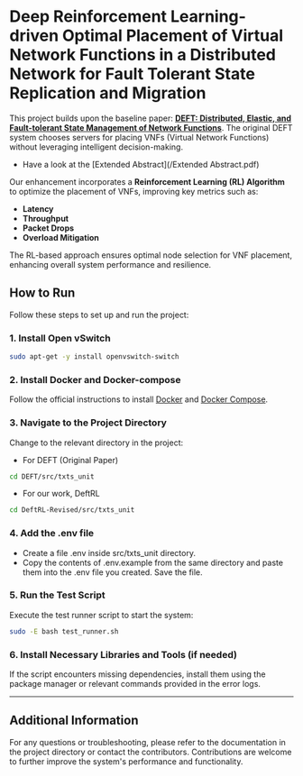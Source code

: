# Deep Reinforcement Learning-driven Optimal Placement of Virtual Network Functions in a Distributed Network for Fault Tolerant State Replication and Migration

This project builds upon the baseline paper: [**DEFT: Distributed, Elastic, and Fault-tolerant State Management of Network Functions**](https://arxiv.org/pdf/2311.18595). The original DEFT system chooses servers for placing VNFs (Virtual Network Functions) without leveraging intelligent decision-making. 

- Have a look at the [Extended Abstract](/Extended Abstract.pdf)

Our enhancement incorporates a **Reinforcement Learning (RL) Algorithm** to optimize the placement of VNFs, improving key metrics such as:

- **Latency**
- **Throughput**
- **Packet Drops**
- **Overload Mitigation**

The RL-based approach ensures optimal node selection for VNF placement, enhancing overall system performance and resilience.

## How to Run

Follow these steps to set up and run the project:

### 1. Install Open vSwitch
```bash
sudo apt-get -y install openvswitch-switch
```

### 2. Install Docker and Docker-compose
Follow the official instructions to install [Docker](https://docs.docker.com/engine/install/) and [Docker Compose](https://docs.docker.com/compose/install/).

### 3. Navigate to the Project Directory
Change to the relevant directory in the project:
- For DEFT (Original Paper)
```bash
cd DEFT/src/txts_unit
```
- For our work, DeftRL 
```bash
cd DeftRL-Revised/src/txts_unit
```

### 4. Add the .env file
- Create a file .env inside src/txts_unit directory. 
- Copy the contents of .env.example from the same directory and paste them into the .env file you created. Save the file.
  
### 5. Run the Test Script
Execute the test runner script to start the system:
```bash
sudo -E bash test_runner.sh
```

### 6. Install Necessary Libraries and Tools (if needed)
If the script encounters missing dependencies, install them using the package manager or relevant commands provided in the error logs.

---

## Additional Information

For any questions or troubleshooting, please refer to the documentation in the project directory or contact the contributors. Contributions are welcome to further improve the system's performance and functionality.
